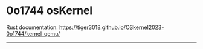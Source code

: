 # 0o1744 osKernel

Rust documentation: <https://tiger3018.github.io/OSkernel2023-0o1744/kernel_qemu/>

---

